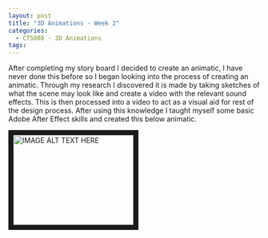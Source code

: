 ```yaml
---
layout: post
title: "3D Animations - Week 2"
categories:
  - CT5008 - 3D Animations
tags:
---
```


After completing my story board I decided to create an animatic, I have never done this before so I began looking into the process of creating an animatic. Through my research I discovered it is made
by taking sketches of what the scene may look like and create a video with the relevant sound effects. This is then processed into a video to act as a visual aid for rest of the design process. After using this knowledge I taught myself some basic Adobe After Effect skills and created this below animatic.

<a href="http://www.youtube.com/watch?feature=player_embedded&v=DdrQjcNl-L0
" target="_blank"><img src="http://img.youtube.com/vi/DdrQjcNl-L0/0.jpg" 
alt="IMAGE ALT TEXT HERE" width="240" height="180" border="10" /></a>
